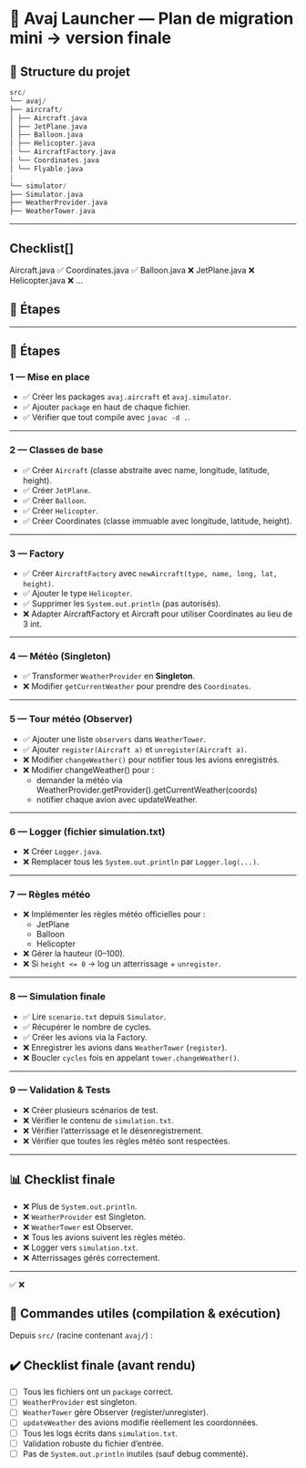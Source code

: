# 🛫 Avaj Launcher — Plan de migration mini → version finale

## 📂 Structure du projet

```c
src/
└── avaj/
├── aircraft/
│ ├── Aircraft.java
│ ├── JetPlane.java
│ ├── Balloon.java
│ ├── Helicopter.java
│ └── AircraftFactory.java
│ └── Coordinates.java
│ └── Flyable.java
|
└── simulator/
├── Simulator.java
├── WeatherProvider.java
├── WeatherTower.java
```

---

## Checklist[]

Aircraft.java ✅
Coordinates.java ✅
Balloon.java ❌
JetPlane.java ❌
Helicopter.java ❌
...









## 📝 Étapes


---

## 📝 Étapes

### 1 — Mise en place
- ✅ Créer les packages `avaj.aircraft` et `avaj.simulator`.
- ✅ Ajouter `package` en haut de chaque fichier.
- ✅ Vérifier que tout compile avec `javac -d .`.

---

### 2 — Classes de base
- ✅ Créer `Aircraft` (classe abstraite avec name, longitude, latitude, height).
- ✅ Créer `JetPlane`.
- ✅ Créer `Balloon`.
- ✅ Créer `Helicopter`.
- ✅ Créer Coordinates (classe immuable avec longitude, latitude, height).

---

### 3 — Factory
- ✅ Créer `AircraftFactory` avec `newAircraft(type, name, long, lat, height)`.
- ✅ Ajouter le type `Helicopter`.
- ✅ Supprimer les `System.out.println` (pas autorisés).
- ❌ Adapter AircraftFactory et Aircraft pour utiliser Coordinates au lieu de 3 int.

---

### 4 — Météo (Singleton)
- ✅ Transformer `WeatherProvider` en **Singleton**.
- ❌ Modifier `getCurrentWeather` pour prendre des `Coordinates`.

---

### 5 — Tour météo (Observer)
- ✅ Ajouter une liste `observers` dans `WeatherTower`.
- ✅ Ajouter `register(Aircraft a)` et `unregister(Aircraft a)`.
- ❌ Modifier `changeWeather()` pour notifier tous les avions enregistrés.
- ❌ Modifier changeWeather() pour :
  - demander la météo via WeatherProvider.getProvider().getCurrentWeather(coords)
  - notifier chaque avion avec updateWeather.

---

### 6 — Logger (fichier simulation.txt)
- ❌ Créer `Logger.java`.
- ❌ Remplacer tous les `System.out.println` par `Logger.log(...)`.

---

### 7 — Règles météo
- ❌ Implémenter les règles météo officielles pour :
  - JetPlane
  - Balloon
  - Helicopter
- ❌ Gérer la hauteur (0–100).
- ❌ Si `height <= 0` → log un atterrissage + `unregister`.

---

### 8 — Simulation finale
- ✅ Lire `scenario.txt` depuis `Simulator`.
- ✅ Récupérer le nombre de cycles.
- ✅ Créer les avions via la Factory.
- ❌ Enregistrer les avions dans `WeatherTower` (`register`).
- ❌ Boucler `cycles` fois en appelant `tower.changeWeather()`.

---

### 9 — Validation & Tests
- ❌ Créer plusieurs scénarios de test.
- ❌ Vérifier le contenu de `simulation.txt`.
- ❌ Vérifier l’atterrissage et le désenregistrement.
- ❌ Vérifier que toutes les règles météo sont respectées.

---

## 📊 Checklist finale
- ❌ Plus de `System.out.println`.
- ❌ `WeatherProvider` est Singleton.
- ❌ `WeatherTower` est Observer.
- ❌ Tous les avions suivent les règles météo.
- ❌ Logger vers `simulation.txt`.
- ❌ Atterrissages gérés correctement.

---


✅  ❌ 


## 🧾 Commandes utiles (compilation & exécution)

Depuis `src/` (racine contenant `avaj/`) :

## ✔️ Checklist finale (avant rendu)
- [ ] Tous les fichiers ont un `package` correct.
- [ ] `WeatherProvider` est singleton.
- [ ] `WeatherTower` gère Observer (register/unregister).
- [ ] `updateWeather` des avions modifie réellement les coordonnées.
- [ ] Tous les logs écrits dans `simulation.txt`.
- [ ] Validation robuste du fichier d’entrée.
- [ ] Pas de `System.out.println` inutiles (sauf debug commenté).
